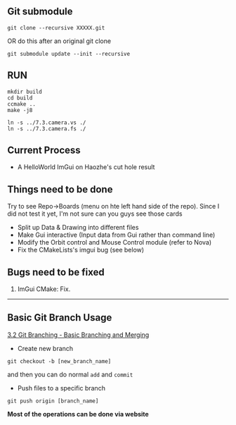 ## Git submodule
```
git clone --recursive XXXXX.git 
```

OR do this after an original git clone

```
git submodule update --init --recursive
```

## RUN
```
mkdir build
cd build
ccmake ..
make -j8

ln -s ../7.3.camera.vs ./
ln -s ../7.3.camera.fs ./
```

## Current Process
* A HelloWorld ImGui on Haozhe's cut hole result

## Things need to be done
Try to see Repo->Boards (menu on hte left hand side of the repo). Since I did not test it yet, I'm not sure can you guys see those cards

* Split up Data & Drawing into different files
* Make Gui interactive (Input data from Gui rather than command line)
* Modify the Orbit control and Mouse Control module (refer to Nova)
* Fix the CMakeLists's imgui bug (see below)

## Bugs need to be fixed
1. ImGui CMake: Fix.
---

## Basic Git Branch Usage

[3.2 Git Branching - Basic Branching and Merging](https://git-scm.com/book/en/v2/Git-Branching-Basic-Branching-and-Merging)

* Create new branch
```
git checkout -b [new_branch_name]
```

and then you can do normal `add` and `commit`

* Push files to a specific branch
```
git push origin [branch_name]
```

**Most of the operations can be done via website**